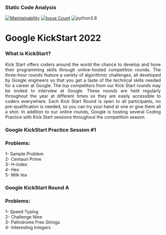 ﻿### Static Code Analysis

[![Maintainability](https://api.codeclimate.com/v1/badges/aca1cfeb8b1b0c45a9c4/maintainability)](https://codeclimate.com/github/ahmedtariq01/GoogleKickStart2022/maintainability)
[![Issue Count](https://codeclimate.com/github/ahmedtariq01/GoogleKickStart2022/badges/issue_count.svg)](https://codeclimate.com/github/ahmedtariq01/GoogleKickStart2022) 
![python3.8](https://img.shields.io/badge/python-3.8-blue.svg)

# Google KickStart 2022
### What is KickStart?
<p align="justify"> Kick Start offers coders around the world the chance to develop 
and hone their programming skills through online-hosted competition 
rounds. The three-hour rounds feature a variety of algorithmic challenges,
all developed by Google engineers so that you get a taste of the technical 
skills needed for a career at Google. The top competitors from our Kick Start
rounds may be invited to interview at Google. These rounds are held regularly 
throughout the year at different times so they are easily accessible to coders 
everywhere. Each Kick Start Round is open to all participants, no pre-qualification
is needed, so you can try your hand at one or give them all a shot. In addition
to our online rounds, Google is hosting several Coding Practice with Kick Start
sessions throughout the competition season. </p>

### Google KickStart Practice Session #1
### Problems:
1- Sample Problem \
2- Centauri Prime \
3- H-index \
4- Hex \
5- Milk tea

### Google KickStart Round A
### Problems:
1- Speed Typing \
2- Challenge Nine \
3- Palindrome Free Strings \
4- Interesting Integers




